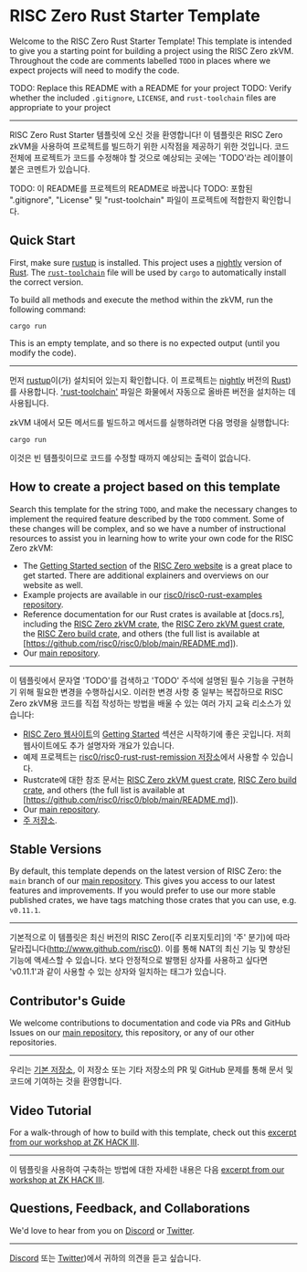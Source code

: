 # RISC Zero Rust Starter Template

Welcome to the RISC Zero Rust Starter Template! This template is intended to give you a starting point for building a project using the RISC Zero zkVM. Throughout the code are comments labelled `TODO` in places where we expect projects will need to modify the code.

TODO: Replace this README with a README for your project
TODO: Verify whether the included `.gitignore`, `LICENSE`, and `rust-toolchain` files are appropriate to your project

***

RISC Zero Rust Starter 템플릿에 오신 것을 환영합니다! 이 템플릿은 RISC Zero zkVM을 사용하여 프로젝트를 빌드하기 위한 시작점을 제공하기 위한 것입니다. 코드 전체에 프로젝트가 코드를 수정해야 할 것으로 예상되는 곳에는 'TODO'라는 레이블이 붙은 코멘트가 있습니다.

TODO: 이 README를 프로젝트의 README로 바꿉니다
TODO: 포함된 ".gitignore", "License" 및 "rust-toolchain" 파일이 프로젝트에 적합한지 확인합니다.

## Quick Start

First, make sure [rustup](https://rustup.rs) is installed. This project uses a [nightly](https://doc.rust-lang.org/book/appendix-07-nightly-rust.html) version of [Rust](https://doc.rust-lang.org/book/ch01-01-installation.html). The [`rust-toolchain`](rust-toolchain) file will be used by `cargo` to automatically install the correct version.

To build all methods and execute the method within the zkVM, run the following command:

```
cargo run
```

This is an empty template, and so there is no expected output (until you modify the code).

***
먼저 [rustup](https://rustup.rs)이(가) 설치되어 있는지 확인합니다. 이 프로젝트는 [nightly](https://doc.rust-lang.org/book/appendix-07-nightly-rust.html) 버전의 [Rust](https://doc.rust-lang.org/book/ch01-01-installation.html))를 사용합니다. ['rust-toolchain'](rust-toolchain) 파일은 화물에서 자동으로 올바른 버전을 설치하는 데 사용됩니다.

zkVM 내에서 모든 메서드를 빌드하고 메서드를 실행하려면 다음 명령을 실행합니다:

```
cargo run
```
이것은 빈 템플릿이므로 코드를 수정할 때까지 예상되는 출력이 없습니다.


## How to create a project based on this template

Search this template for the string `TODO`, and make the necessary changes to implement the required feature described by the `TODO` comment. Some of these changes will be complex, and so we have a number of instructional resources to assist you in learning how to write your own code for the RISC Zero zkVM:
 * The [Getting Started section](https://www.risczero.com/docs) of the [RISC Zero website](https://www.risczero.com) is a great place to get started. There are additional explainers and overviews on our website as well.
 * Example projects are available in our [risc0/risc0-rust-examples repository](https://www.github.com/risc0/risc0-rust-examples).
 * Reference documentation for our Rust crates is available at [docs.rs], including the [RISC Zero zkVM crate](https://docs.rs/risc0-zkvm), the [RISC Zero zkVM guest crate](https://docs.rs/risc0-zkvm-guest), the [RISC Zero build crate](https://docs.rs/risc0-build), and others (the full list is available at [https://github.com/risc0/risc0/blob/main/README.md]).
 * Our [main repository](https://www.github.com/risc0/risc0).

***
이 템플릿에서 문자열 'TODO'를 검색하고 'TODO' 주석에 설명된 필수 기능을 구현하기 위해 필요한 변경을 수행하십시오. 이러한 변경 사항 중 일부는 복잡하므로 RISC Zero zkVM용 코드를 직접 작성하는 방법을 배울 수 있는 여러 가지 교육 리소스가 있습니다:
 * [RISC Zero 웹사이트](https://www.risczero.com)의 [Getting Started](시작하기) 섹션은 시작하기에 좋은 곳입니다. 저희 웹사이트에도 추가 설명자와 개요가 있습니다.
 * 예제 프로젝트는 [risc0/risc0-rust-rust-remission 저장소](https://www.github.com/risc0/risc0-rust-examples)에서 사용할 수 있습니다.
 * Rustcrate에 대한 참조 문서는 [RISC Zero zkVM guest crate](https://docs.rs/risc0-zkvm-guest), [RISC Zero build crate](https://docs.rs/risc0-build), and others (the full list is available at [https://github.com/risc0/risc0/blob/main/README.md]).
 * Our [main repository](https://www.github.com/risc0/risc0).
 * [주 저장소](https://www.github.com/risc0/risc0).


## Stable Versions
By default, this template depends on the latest version of RISC Zero: the `main` branch of our [main repository](http://www.github.com/risc0). This gives you access to our latest features and improvements. If you would prefer to use our more stable published crates, we have tags matching those crates that you can use, e.g. `v0.11.1`.
***
기본적으로 이 템플릿은 최신 버전의 RISC Zero([주 리포지토리]의 '주' 분기)에 따라 달라집니다(http://www.github.com/risc0). 이를 통해 NAT의 최신 기능 및 향상된 기능에 액세스할 수 있습니다. 보다 안정적으로 발행된 상자를 사용하고 싶다면 'v0.11.1'과 같이 사용할 수 있는 상자와 일치하는 태그가 있습니다.

## Contributor's Guide
We welcome contributions to documentation and code via PRs and GitHub Issues on our [main repository](http://www.github.com/risc0), this repository, or any of our other repositories.
***
우리는 [기본 저장소](http://www.github.com/risc0), 이 저장소 또는 기타 저장소의 PR 및 GitHub 문제를 통해 문서 및 코드에 기여하는 것을 환영합니다.

## Video Tutorial
For a walk-through of how to build with this template, check out this [excerpt from our workshop at ZK HACK III](https://www.youtube.com/watch?v=Yg_BGqj_6lg&list=PLcPzhUaCxlCgig7ofeARMPwQ8vbuD6hC5&index=5).
***
이 템플릿을 사용하여 구축하는 방법에 대한 자세한 내용은 다음 [excerpt from our workshop at ZK HACK III](https://www.youtube.com/watch?v=Yg_BGqj_6lg&list=PLcPzhUaCxlCgig7ofeARMPwQ8vbuD6hC5&index=5).

## Questions, Feedback, and Collaborations
We'd love to hear from you on [Discord](https://discord.gg/risczero) or [Twitter](https://twitter.com/risczero).
***
[Discord](https://discord.gg/risczero) 또는 [Twitter](https://twitter.com/risczero))에서 귀하의 의견을 듣고 싶습니다.
